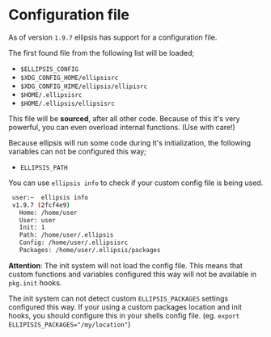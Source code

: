 <h1>Configuration file</h1>

As of version `1.9.7` ellipsis has support for a configuration file.

The first found file from the following list will be loaded;
- `$ELLIPSIS_CONFIG`
- `$XDG_CONFIG_HOME/ellipsisrc`
- `$XDG_CONFIG_HIME/ellipsis/ellipisrc`
- `$HOME/.ellipsisrc`
- `$HOME/.ellipsis/ellipsisrc`

This file will be **sourced**, after all other code. Because of this it's
very powerful, you can even overload internal functions. (Use with care!)

Because ellipsis will run some code during it's initialization, the following
variables can not be configured this way;
- `ELLIPSIS_PATH`

You can use `ellipsis info` to check if your custom config file is being used.
```sh
 user:~  ellipsis info
 v1.9.7 (2fcf4e9)
   Home: /home/user
   User: user
   Init: 1
   Path: /home/user/.ellipsis
   Config: /home/user/.ellipsisrc
   Packages: /home/user/.ellipsis/packages
```

**Attention**:
The init system will not load the config file. This means that custom functions
and variables configured this way will not be available in `pkg.init` hooks.

The init system can not detect custom `ELLIPSIS_PACKAGES` settings configured
this way. If your using a custom packages location and init hooks, you should
configure this in your shells config file. (eg. `export
ELLIPISIS_PACKAGES="/my/location"`)
